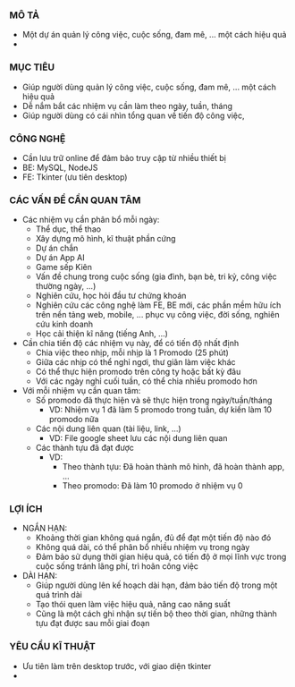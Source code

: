 ### MÔ TẢ ###
  - Một dự án quản lý công việc, cuộc sống, đam mê, ... một cách hiệu quả
  - 

### MỤC TIÊU ###
  - Giúp người dùng quản lý công việc, cuộc sống, đam mê, ... một cách hiệu quả
  - Dễ nắm bắt các nhiệm vụ cần làm theo ngày, tuần, tháng
  - Giúp người dùng có cái nhìn tổng quan về tiến độ công việc, 

### CÔNG NGHỆ ###
  - Cần lưu trữ online để đảm bảo truy cập từ nhiều thiết bị
  - BE: MySQL, NodeJS
  - FE: Tkinter (ưu tiên desktop)

### CÁC VẤN ĐỀ CẦN QUAN TÂM ###
  - Các nhiệm vụ cần phân bổ mỗi ngày:
    + Thể dục, thể thao
    + Xây dựng mô hình, kĩ thuật phần cứng
    + Dự án chắn
    + Dự án App AI
    + Game sếp Kiên
    + Vấn đề chung trong cuộc sống (gia đình, bạn bè, tri kỷ, công việc thường ngày, ...)
    + Nghiên cứu, học hỏi đầu tư chứng khoán
    + Nghiên cứu các công nghệ làm FE, BE mới, các phần mềm hữu ích trên nền tảng web, mobile, ... 
      phục vụ công việc, đời sống, nghiên cứu kinh doanh
    + Học cải thiện kĩ năng (tiếng Anh, ...)
  - Cần chia tiến độ các nhiệm vụ này, để có tiến độ nhất định
    + Chia việc theo nhịp, mỗi nhịp là 1 Promodo (25 phút)
    + Giữa các nhịp có thể nghỉ ngơi, thư giãn làm việc khác
    + Có thể thực hiện promodo trên công ty hoặc bất kỳ đâu
    + Với các ngày nghỉ cuối tuần, có thể chia nhiều promodo hơn
  - Với mỗi nhiệm vụ cần quan tâm:
    + Số promodo đã thực hiện và sẽ thực hiện trong ngày/tuần/tháng
      + VD: Nhiệm vụ 1 đã làm 5 promodo trong tuần, dự kiến làm 10 promodo nữa
    + Các nội dung liên quan (tài liệu, link, ...)
      + VD: File google sheet lưu các nội dung liên quan
    + Các thành tựu đã đạt được
      + VD: 
        + Theo thành tựu: Đã hoàn thành mô hình, đã hoàn thành app, ...
        + Theo promodo: Đã làm 10 promodo ở nhiệm vụ 0
         
### LỢI ÍCH ###
  - NGẮN HẠN:
    + Khoảng thời gian không quá ngắn, đủ để đạt một tiến độ nào đó
    + Không quá dài, có thể phân bổ nhiều nhiệm vụ trong ngày
    + Đảm bảo sử dụng thời gian hiệu quả, có tiến độ ở mọi lĩnh vực trong cuộc sống tránh lãng phí, 
      trì hoãn công việc
  - DÀI HẠN:
    + Giúp người dùng lên kế hoạch dài hạn, đảm bảo tiến độ trong một quá trình dài
    + Tạo thói quen làm việc hiệu quả, nâng cao năng suất
    + Cũng là một cách ghi nhận sự tiến bộ theo thời gian, những thành tựu đạt được sau mỗi giai
      đoạn

### YÊU CẦU KĨ THUẬT ###
  - Ưu tiên làm trên desktop trước, với giao diện tkinter
  - 